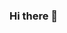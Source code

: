 ### Hi there 👋

<!--
**sagebr/sagebr** is a ✨ _special_ ✨ repository because its `README.md` (this file) appears on your GitHub profile.

Here are some ideas to get you started:

- 👋 Hi, I’m @sagebr
- 👀 I’m interested in Machine learning, deep learning, and blockchain
- 🌱 I’m currently working on generative AI and LLM models for the metaverse
- 📫 How to reach me senay.gebreab@ku.ac.ae
-->
